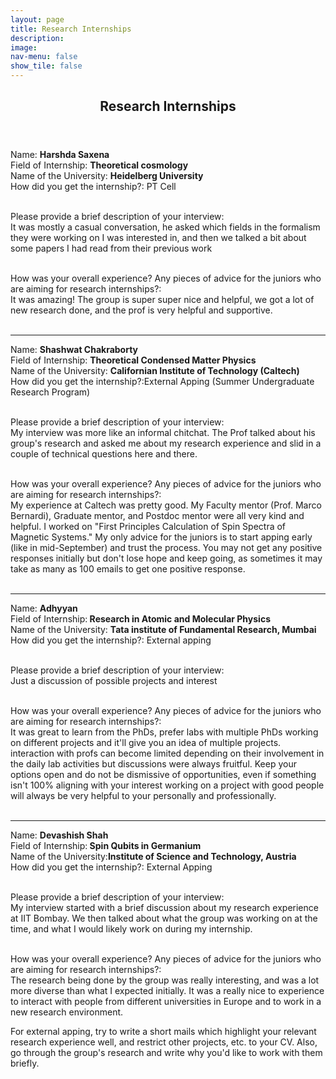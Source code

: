 ```yaml
---
layout: page
title: Research Internships
description: 
image: 
nav-menu: false
show_tile: false
---
```


<!-- Main -->
<div id="main" class="alt">

<!-- One -->
<section id="one">
	<div class="inner">
		<header class="major">
			<h2>Research Internships</h2>
		</header>

<!-- Content -->
<p>
	Name: <b>Harshda Saxena</b><br>
	Field of Internship: <b>Theoretical cosmology</b><br>
        Name of the University: <b>Heidelberg University</b> <br>
	How did you get the internship?: PT Cell <br><br>

Please provide a brief description of your interview: <br>
	It was mostly a casual conversation, he asked which fields in the formalism they were working on I was interested in, and then we talked a bit about some papers I 
        had read from their previous work<br><br>

 How was your overall experience? Any pieces of advice for the juniors who are aiming for research internships?: <br>
 It was amazing! The group is super super nice and helpful, we got a lot of new research done, and the prof is very helpful and supportive. <br> <br>

 <hr>

 

Name: <b>Shashwat Chakraborty</b><br>
	Field of Internship: <b>Theoretical Condensed Matter Physics</b><br>
        Name of the University: <b>Californian Institute of Technology (Caltech) </b><br>
	How did you get the internship?:External Apping (Summer Undergraduate Research Program)<br><br>

Please provide a brief description of your interview: <br>
	My interview was more like an informal chitchat. The Prof talked about his group's research and asked me about my research experience and slid in a couple of technical questions here and there. <br><br>

 How was your overall experience? Any pieces of advice for the juniors who are aiming for research internships?: <br>
My experience at Caltech was pretty good. My Faculty mentor (Prof. Marco Bernardi), Graduate mentor, and Postdoc mentor were all very kind and helpful. I worked on "First Principles Calculation of Spin Spectra of Magnetic Systems." My only advice for the juniors is to start apping early (like in mid-September) and trust the process. You may not get any positive responses initially but don't lose hope and keep going, as sometimes it may take as many as 100 emails to get one positive response. <br> <br>

 <hr>

Name: <b>Adhyyan</b><br>
	Field of Internship:<b> Research in Atomic and Molecular Physics </b><br>
        Name of the University: <b>Tata institute of Fundamental Research, Mumbai</b> <br>
	How did you get the internship?: External apping <br><br>

Please provide a brief description of your interview: <br>
	Just a discussion of possible projects and interest<br><br>

 How was your overall experience? Any pieces of advice for the juniors who are aiming for research internships?: <br>
It was great to learn from the PhDs, prefer labs with multiple PhDs working on different projects and it'll give you an idea of multiple projects. interaction with profs can become limited depending on their involvement in the daily lab activities but discussions were always fruitful. Keep your options open and do not be dismissive of opportunities, even if something isn't 100% aligning with your interest working on a project with good people will always be very helpful to your personally and professionally. <br> <br>


 <hr>

 Name: <b>Devashish Shah</b><br>
	Field of Internship:<b> Spin Qubits in Germanium</b><br>
        Name of the University:<b>Institute of Science and Technology, Austria</b> <br>
	How did you get the internship?: External Apping <br><br>

Please provide a brief description of your interview: <br>
	My interview started with a brief discussion about my research experience at IIT Bombay. We then talked about what the group was working on at the time, and what I would likely work on during my internship.<br><br>

 How was your overall experience? Any pieces of advice for the juniors who are aiming for research internships?: <br>
The research being done by the group was really interesting, and was a lot more diverse than what I expected initially. It was a really nice to experience to interact with people from different universities in Europe and to work in a new research environment. 

For external apping, try to write a short mails which highlight your relevant research experience well, and restrict other projects, etc. to your CV. Also, go through the group's research and write why you'd like to work with them briefly.<br> <br>






 
 

 
	


</p>
    

